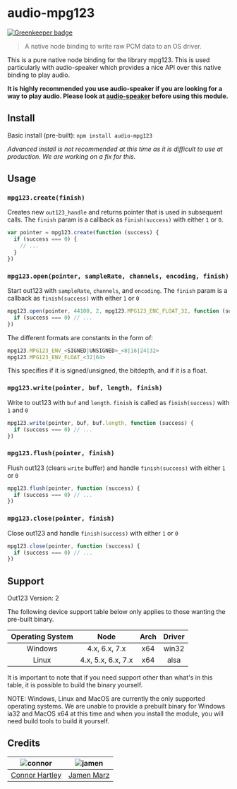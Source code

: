 # audio-mpg123

[![Greenkeeper badge](https://badges.greenkeeper.io/audiojs/audio-mpg123.svg)](https://greenkeeper.io/)

> A native node binding to write raw PCM data to an OS driver.

This is a pure native node binding for the library mpg123. This is used particularly with audio-speaker
which provides a nice API over this native binding to play audio.

**It is highly recommended you use audio-speaker if you are looking for a way to play audio. Please
look at [audio-speaker][speaker-link] before using this module.**

## Install

Basic install (pre-built): `npm install audio-mpg123`

*Advanced install is not recommended at this time as it is difficult to use at production.
We are working on a fix for this.*

## Usage

### `mpg123.create(finish)`

Creates new `out123_handle` and returns pointer that is used in subsequent calls.  The `finish` param is a callback as `finish(success)` with either `1` or `0`.

```js
var pointer = mpg123.create(function (success) {
  if (success === 0) {
    // ...
  }
})
```

### `mpg123.open(pointer, sampleRate, channels, encoding, finish)`

Start out123 with `sampleRate`, `channels`, and `encoding`.  The `finish` param is a callback as `finish(success)` with either `1` or `0`

```js
mpg123.open(pointer, 44100, 2, mpg123.MPG123_ENC_FLOAT_32, function (success) {
  if (success === 0) // ...
})
```

The different formats are constants in the form of:

```js
mpg123.MPG123_ENV_<SIGNED|UNSIGNED>_<8|16|24|32>
mpg123.MPG123_ENV_FLOAT_<32|64>
```

This specifies if it is signed/unsigned, the bitdepth, and if it is a float.

### `mpg123.write(pointer, buf, length, finish)`

Write to out123 with `buf` and `length`.  `finish` is called as `finish(success)` with `1` and `0`

```js
mpg123.write(pointer, buf, buf.length, function (success) {
  if (success === 0) // ...
})
```

### `mpg123.flush(pointer, finish)`

Flush out123 (clears `write` buffer) and handle `finish(success)` with either `1` or `0`

```js
mpg123.flush(pointer, function (success) {
  if (success === 0) // ...
})
```

### `mpg123.close(pointer, finish)`

Close out123 and handle `finish(success)` with either `1` or `0`

```js
mpg123.close(pointer, function (success) {
  if (success === 0) // ...
})
```

## Support

Out123 Version: 2

The following device support table below only applies to those wanting the pre-built binary.

|      Operating System       |             Node             |            Arch             |          Driver             |
| :-------------------------: | :--------------------------: | :-------------------------: | :-------------------------: |
|          Windows            |        4.x, 6.x, 7.x         |            x64              |           win32             |
|           Linux             |      4.x, 5.x, 6.x, 7.x      |            x64              |           alsa              |

It is important to note that if you need support other than what's in this table, it is
possible to build the binary yourself.

NOTE: Windows, Linux and MacOS are currently the only supported operating systems.
We are unable to provide a prebuilt binary for Windows ia32 and MacOS x64 at this time and when you install the module,
you will need build tools to build it yourself.

## Credits

| ![connor][connor-avatar]      | ![jamen][jamen-avatar]       |
| :---------------------------: | :---------------------------: |
| [Connor Hartley][connor-link] | [Jamen Marz][jamen-link]      |

  [speaker-link]: https://github.com/audiojs/audio-speaker

  [connor-avatar]: https://avatars0.githubusercontent.com/u/12867785?v=3&s=125
  [connor-link]: https://github.com/connorhartley
  [jamen-avatar]: https://avatars.githubusercontent.com/u/6251703?v=3&s=125
  [jamen-link]: https://github.com/jamen
